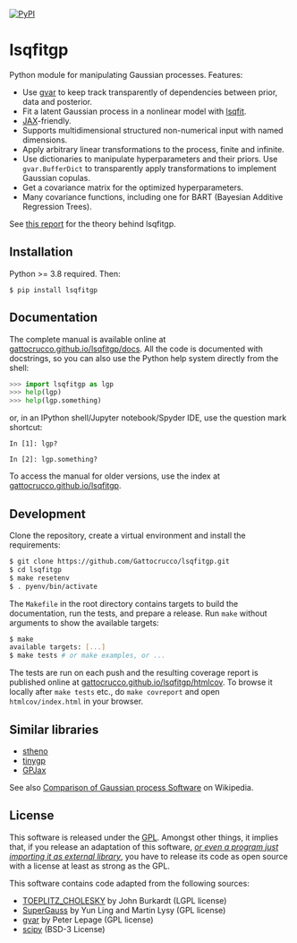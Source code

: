 [![PyPI](https://img.shields.io/pypi/v/lsqfitgp)](https://pypi.org/project/lsqfitgp/)

# lsqfitgp

Python module for manipulating Gaussian processes. Features:

  * Use [gvar](https://github.com/gplepage/gvar) to keep track transparently of
    dependencies between prior, data and posterior.
  * Fit a latent Gaussian process in a nonlinear model with
    [lsqfit](https://github.com/gplepage/lsqfit).
  * [JAX](https://github.com/google/jax)-friendly.
  * Supports multidimensional structured non-numerical input with named
    dimensions.
  * Apply arbitrary linear transformations to the process, finite and
    infinite.
  * Use dictionaries to manipulate hyperparameters and their priors. Use
    `gvar.BufferDict` to transparently apply transformations to implement
    Gaussian copulas.
  * Get a covariance matrix for the optimized hyperparameters.
  * Many covariance functions, including one for BART (Bayesian Additive
    Regression Trees).
  
See [this report](https://www.giacomopetrillo.com/scuola/gppdf.pdf) for the
theory behind lsqfitgp.

## Installation

Python >= 3.8 required. Then:

```
$ pip install lsqfitgp
```

## Documentation

The complete manual is available online at
[gattocrucco.github.io/lsqfitgp/docs](https://gattocrucco.github.io/lsqfitgp/docs).
All the code is documented with docstrings, so you can also use the Python help
system directly from the shell:

```python
>>> import lsqfitgp as lgp
>>> help(lgp)
>>> help(lgp.something)
```

or, in an IPython shell/Jupyter notebook/Spyder IDE, use the question mark
shortcut:

```
In [1]: lgp?

In [2]: lgp.something?
```

To access the manual for older versions, use the index at
[gattocrucco.github.io/lsqfitgp](https://gattocrucco.github.io/lsqfitgp).

## Development

Clone the repository, create a virtual environment and install the requirements:

```sh
$ git clone https://github.com/Gattocrucco/lsqfitgp.git
$ cd lsqfitgp
$ make resetenv
$ . pyenv/bin/activate
```

The `Makefile` in the root directory contains targets to build the
documentation, run the tests, and prepare a release. Run `make` without
arguments to show the available targets:

```sh
$ make
available targets: [...]
$ make tests # or make examples, or ...
```

The tests are run on each push and the resulting coverage report is published
online at
[gattocrucco.github.io/lsqfitgp/htmlcov](https://gattocrucco.github.io/lsqfitgp/htmlcov/).
To browse it locally after `make tests` etc., do `make covreport` and open
`htmlcov/index.html` in your browser.

## Similar libraries

  * [stheno](https://github.com/wesselb/stheno)
  * [tinygp](https://github.com/dfm/tinygp)
  * [GPJax](https://github.com/JaxGaussianProcesses/GPJax)

See also [Comparison of Gaussian process Software](https://en.wikipedia.org/wiki/Comparison_of_Gaussian_process_software)
on Wikipedia.

## License

This software is released under the [GPL](https://www.gnu.org/licenses/).
Amongst other things, it implies that, if you release an adaptation of this
software, *[or even a program just importing it as external
library](https://www.gnu.org/licenses/gpl-faq.html.en#IfLibraryIsGPL)*, you
have to release its code as open source with a license at least as strong as
the GPL.

This software contains code adapted from the following sources:

  * [TOEPLITZ_CHOLESKY](http://people.sc.fsu.edu/~jburkardt/py_src/toeplitz_cholesky/toeplitz_cholesky.html)
    by John Burkardt (LGPL license)
  * [SuperGauss](https://cran.r-project.org/package=SuperGauss) by
    Yun Ling and Martin Lysy (GPL license)
  * [gvar](https://github.com/gplepage/gvar) by Peter Lepage (GPL license)
  * [scipy](https://github.com/scipy/scipy) (BSD-3 License)
